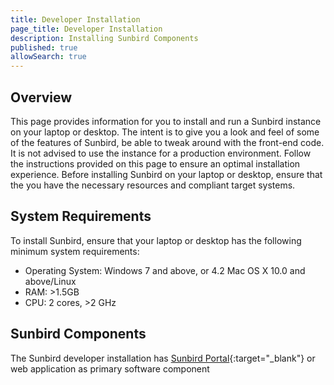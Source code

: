 ```yaml
---
title: Developer Installation
page_title: Developer Installation
description: Installing Sunbird Components
published: true
allowSearch: true
---
```

 
## Overview

This page provides information for you to install and run a Sunbird instance on your laptop or desktop. The intent is to give you a look and feel of some of the features of Sunbird, be able to tweak around with the front-end code. It is not advised to use the instance for a production environment. Follow the instructions provided on this page to ensure an optimal installation experience. Before installing Sunbird on your laptop or desktop, ensure that the you have the necessary resources and compliant target systems. 

## System Requirements

To install Sunbird, ensure that your laptop or desktop has the following minimum system requirements:

- Operating System: Windows 7 and above, or 4.2 Mac OS X 10.0 and above/Linux  
- RAM: >1.5GB
- CPU: 2 cores, >2 GHz

## Sunbird Components

The Sunbird developer installation has [Sunbird Portal](developer-docs/installation/install_sbportal){:target="_blank"} or web application as primary software component